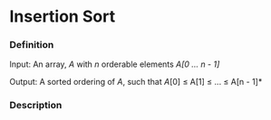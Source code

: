 # Insertion Sort

### Definition
Input: An array, *A* with *n* orderable elements *A[0 ... n - 1]*

Output: A sorted ordering of *A*, such that *A*[0] &le; A[1] &le; ... &le; A[n - 1]*

### Description

